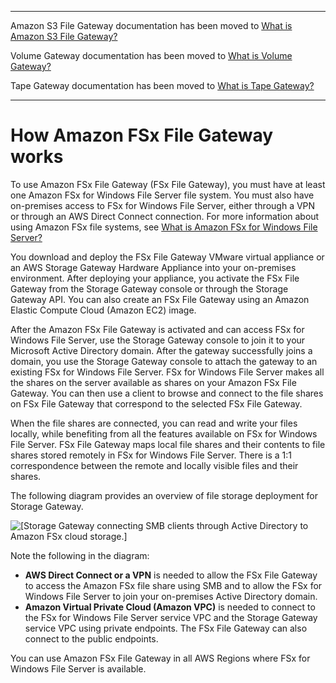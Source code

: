 --------

Amazon S3 File Gateway documentation has been moved to [What is Amazon S3 File Gateway?](https://docs.aws.amazon.com/filegateway/latest/files3/WhatIsStorageGateway.html)

Volume Gateway documentation has been moved to [What is Volume Gateway?](https://docs.aws.amazon.com/storagegateway/latest/vgw/WhatIsStorageGateway.html)

Tape Gateway documentation has been moved to [What is Tape Gateway?](https://docs.aws.amazon.com/storagegateway/latest/tgw/WhatIsStorageGateway.html)

--------

# How Amazon FSx File Gateway works<a name="file-gateway-fsx-concepts"></a>

To use Amazon FSx File Gateway \(FSx File Gateway\), you must have at least one Amazon FSx for Windows File Server file system\. You must also have on\-premises access to FSx for Windows File Server, either through a VPN or through an AWS Direct Connect connection\. For more information about using Amazon FSx file systems, see [What is Amazon FSx for Windows File Server?](https://docs.aws.amazon.com/fsx/latest/WindowsGuide/what-is.html) 

You download and deploy the FSx File Gateway VMware virtual appliance or an AWS Storage Gateway Hardware Appliance into your on\-premises environment\. After deploying your appliance, you activate the FSx File Gateway from the Storage Gateway console or through the Storage Gateway API\. You can also create an FSx File Gateway using an Amazon Elastic Compute Cloud \(Amazon EC2\) image\. 

After the Amazon FSx File Gateway is activated and can access FSx for Windows File Server, use the Storage Gateway console to join it to your Microsoft Active Directory domain\. After the gateway successfully joins a domain, you use the Storage Gateway console to attach the gateway to an existing FSx for Windows File Server\. FSx for Windows File Server makes all the shares on the server available as shares on your Amazon FSx File Gateway\. You can then use a client to browse and connect to the file shares on FSx File Gateway that correspond to the selected FSx File Gateway\. 

When the file shares are connected, you can read and write your files locally, while benefiting from all the features available on FSx for Windows File Server\. FSx File Gateway maps local file shares and their contents to file shares stored remotely in FSx for Windows File Server\. There is a 1:1 correspondence between the remote and locally visible files and their shares\.

The following diagram provides an overview of file storage deployment for Storage Gateway\.

![\[Storage Gateway connecting SMB clients through Active Directory to Amazon FSx cloud storage.\]](http://docs.aws.amazon.com/filegateway/latest/filefsxw/images/file-fsx-architecture.png)

Note the following in the diagram:
+ **AWS Direct Connect or a VPN** is needed to allow the FSx File Gateway to access the Amazon FSx file share using SMB and to allow the FSx for Windows File Server to join your on\-premises Active Directory domain\.
+ **Amazon Virtual Private Cloud \(Amazon VPC\)** is needed to connect to the FSx for Windows File Server service VPC and the Storage Gateway service VPC using private endpoints\. The FSx File Gateway can also connect to the public endpoints\.

You can use Amazon FSx File Gateway in all AWS Regions where FSx for Windows File Server is available\. 
